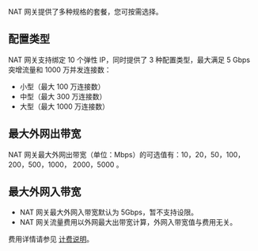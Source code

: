 NAT 网关提供了多种规格的套餐，您可按需选择。
## 配置类型
NAT 网关支持绑定 10 个弹性 IP，同时提供了 3 种配置类型，最大满足 5 Gbps 突增流量和 1000 万并发连接数：
- 小型（最大 100 万连接数）
- 中型（最大 300 万连接数） 
- 大型（最大 1000 万连接数）

## 最大外网出带宽
NAT 网关最大外网出带宽（单位：Mbps）的可选值有：10，20，50，100，200，500，1000， 2000，5000 。

## 最大外网入带宽
- NAT 网关最大外网入带宽默认为 5Gbps，暂不支持设限。
- NAT 网关流量费用以外网最大出带宽计算，外网入带宽值与费用无关。

费用详情请参见 [计费说明](/document/product/552/18172)。
